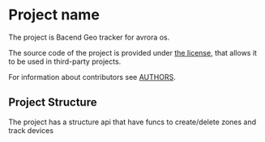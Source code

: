 # Project name

The project is Bacend Geo tracker for avrora os.

The source code of the project is provided under
[the license](LICENSE.BSD-3-CLAUSE.md),
that allows it to be used in third-party projects.

For information about contributors see [AUTHORS](AUTHORS.md).

## Project Structure

The project has a structure api that have funcs to create/delete zones and track devices
